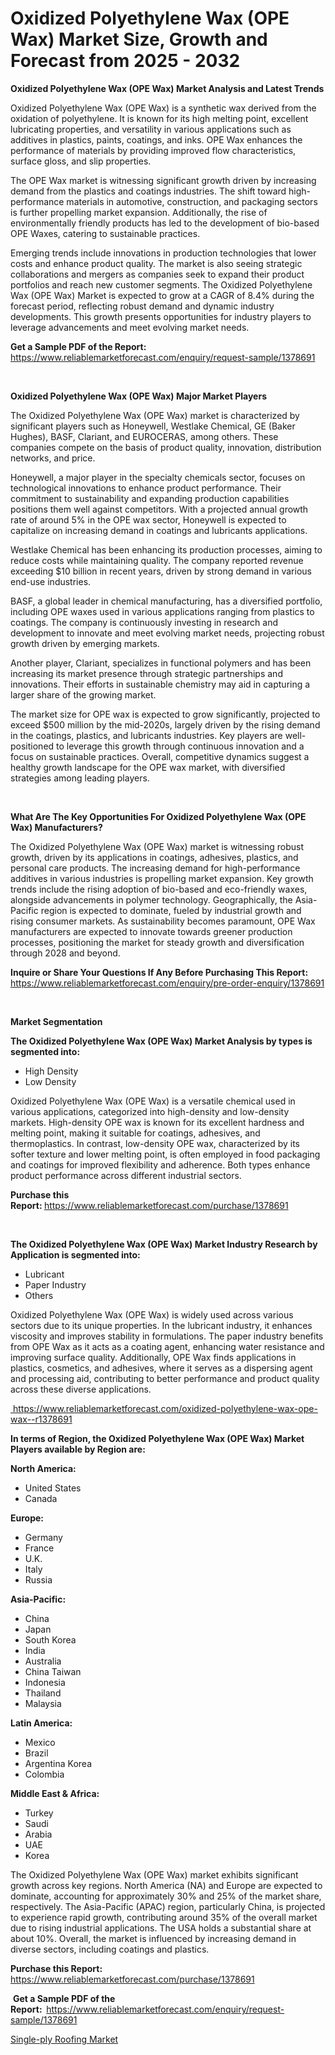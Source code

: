<p><h1>Oxidized Polyethylene Wax (OPE Wax) Market Size, Growth and Forecast from 2025 - 2032</h1></p><p><strong>Oxidized Polyethylene Wax (OPE Wax) Market Analysis and Latest Trends</strong></p>
<p><p>Oxidized Polyethylene Wax (OPE Wax) is a synthetic wax derived from the oxidation of polyethylene. It is known for its high melting point, excellent lubricating properties, and versatility in various applications such as additives in plastics, paints, coatings, and inks. OPE Wax enhances the performance of materials by providing improved flow characteristics, surface gloss, and slip properties.</p><p>The OPE Wax market is witnessing significant growth driven by increasing demand from the plastics and coatings industries. The shift toward high-performance materials in automotive, construction, and packaging sectors is further propelling market expansion. Additionally, the rise of environmentally friendly products has led to the development of bio-based OPE Waxes, catering to sustainable practices.</p><p>Emerging trends include innovations in production technologies that lower costs and enhance product quality. The market is also seeing strategic collaborations and mergers as companies seek to expand their product portfolios and reach new customer segments. The Oxidized Polyethylene Wax (OPE Wax) Market is expected to grow at a CAGR of 8.4% during the forecast period, reflecting robust demand and dynamic industry developments. This growth presents opportunities for industry players to leverage advancements and meet evolving market needs.</p></p>
<p><strong>Get a Sample PDF of the Report:&nbsp;</strong> <a href="https://www.reliablemarketforecast.com/enquiry/request-sample/1378691?utm_campaign=1134&utm_medium=2&utm_source=Github&utm_content=ia&utm_term=01022025&utm_id=oxidized-polyethylene-wax-ope-wax">https://www.reliablemarketforecast.com/enquiry/request-sample/1378691</a></p>
<p>&nbsp;</p>
<p><strong>Oxidized Polyethylene Wax (OPE Wax) Major Market Players</strong></p>
<p><p>The Oxidized Polyethylene Wax (OPE Wax) market is characterized by significant players such as Honeywell, Westlake Chemical, GE (Baker Hughes), BASF, Clariant, and EUROCERAS, among others. These companies compete on the basis of product quality, innovation, distribution networks, and price.</p><p>Honeywell, a major player in the specialty chemicals sector, focuses on technological innovations to enhance product performance. Their commitment to sustainability and expanding production capabilities positions them well against competitors. With a projected annual growth rate of around 5% in the OPE wax sector, Honeywell is expected to capitalize on increasing demand in coatings and lubricants applications.</p><p>Westlake Chemical has been enhancing its production processes, aiming to reduce costs while maintaining quality. The company reported revenue exceeding $10 billion in recent years, driven by strong demand in various end-use industries.</p><p>BASF, a global leader in chemical manufacturing, has a diversified portfolio, including OPE waxes used in various applications ranging from plastics to coatings. The company is continuously investing in research and development to innovate and meet evolving market needs, projecting robust growth driven by emerging markets.</p><p>Another player, Clariant, specializes in functional polymers and has been increasing its market presence through strategic partnerships and innovations. Their efforts in sustainable chemistry may aid in capturing a larger share of the growing market.</p><p>The market size for OPE wax is expected to grow significantly, projected to exceed $500 million by the mid-2020s, largely driven by the rising demand in the coatings, plastics, and lubricants industries. Key players are well-positioned to leverage this growth through continuous innovation and a focus on sustainable practices. Overall, competitive dynamics suggest a healthy growth landscape for the OPE wax market, with diversified strategies among leading players.</p></p>
<p>&nbsp;</p>
<p><strong>What Are The Key Opportunities For Oxidized Polyethylene Wax (OPE Wax) Manufacturers?</strong></p>
<p><p>The Oxidized Polyethylene Wax (OPE Wax) market is witnessing robust growth, driven by its applications in coatings, adhesives, plastics, and personal care products. The increasing demand for high-performance additives in various industries is propelling market expansion. Key growth trends include the rising adoption of bio-based and eco-friendly waxes, alongside advancements in polymer technology. Geographically, the Asia-Pacific region is expected to dominate, fueled by industrial growth and rising consumer markets. As sustainability becomes paramount, OPE Wax manufacturers are expected to innovate towards greener production processes, positioning the market for steady growth and diversification through 2028 and beyond.</p></p>
<p><strong>Inquire or Share Your Questions If Any Before Purchasing This Report:</strong> <a href="https://www.reliablemarketforecast.com/enquiry/pre-order-enquiry/1378691?utm_campaign=1134&utm_medium=2&utm_source=Github&utm_content=ia&utm_term=01022025&utm_id=oxidized-polyethylene-wax-ope-wax">https://www.reliablemarketforecast.com/enquiry/pre-order-enquiry/1378691</a></p>
<p>&nbsp;</p>
<p><strong>Market Segmentation</strong></p>
<p><strong>The Oxidized Polyethylene Wax (OPE Wax) Market Analysis by types is segmented into:</strong></p>
<p><ul><li>High Density</li><li>Low Density</li></ul></p>
<p><p>Oxidized Polyethylene Wax (OPE Wax) is a versatile chemical used in various applications, categorized into high-density and low-density markets. High-density OPE wax is known for its excellent hardness and melting point, making it suitable for coatings, adhesives, and thermoplastics. In contrast, low-density OPE wax, characterized by its softer texture and lower melting point, is often employed in food packaging and coatings for improved flexibility and adherence. Both types enhance product performance across different industrial sectors.</p></p>
<p><strong>Purchase this Report:&nbsp;</strong><a href="https://www.reliablemarketforecast.com/purchase/1378691?utm_campaign=1134&utm_medium=2&utm_source=Github&utm_content=ia&utm_term=01022025&utm_id=oxidized-polyethylene-wax-ope-wax">https://www.reliablemarketforecast.com/purchase/1378691</a></p>
<p>&nbsp;</p>
<p><strong>The Oxidized Polyethylene Wax (OPE Wax) Market Industry Research by Application is segmented into:</strong></p>
<p><ul><li>Lubricant</li><li>Paper Industry</li><li>Others</li></ul></p>
<p><p>Oxidized Polyethylene Wax (OPE Wax) is widely used across various sectors due to its unique properties. In the lubricant industry, it enhances viscosity and improves stability in formulations. The paper industry benefits from OPE Wax as it acts as a coating agent, enhancing water resistance and improving surface quality. Additionally, OPE Wax finds applications in plastics, cosmetics, and adhesives, where it serves as a dispersing agent and processing aid, contributing to better performance and product quality across these diverse applications.</p></p>
<p><a href="https://www.reliablemarketforecast.com/oxidized-polyethylene-wax-ope-wax--r1378691?utm_campaign=1134&utm_medium=2&utm_source=Github&utm_content=ia&utm_term=01022025&utm_id=oxidized-polyethylene-wax-ope-wax">&nbsp;https://www.reliablemarketforecast.com/oxidized-polyethylene-wax-ope-wax--r1378691</a></p>
<p><strong>In terms of Region, the Oxidized Polyethylene Wax (OPE Wax) Market Players available by Region are:</strong></p>
<p>
    <p> <strong> North America: </strong>
        <ul>
            <li>United States</li>
            <li>Canada</li>
        </ul>
        </p> 
    <p> <strong> Europe: </strong>
        <ul>
            <li>Germany</li>
            <li>France</li>
            <li>U.K.</li>
            <li>Italy</li>
            <li>Russia</li>
        </ul>
        </p> 
    <p> <strong> Asia-Pacific: </strong>
        <ul>
            <li>China</li>
            <li>Japan</li>
            <li>South Korea</li>
            <li>India</li>
            <li>Australia</li>
            <li>China Taiwan</li>
            <li>Indonesia</li>
            <li>Thailand</li>
            <li>Malaysia</li>
        </ul>
        </p> 
    <p> <strong> Latin America: </strong>
        <ul>
            <li>Mexico</li>
            <li>Brazil</li>
            <li>Argentina Korea</li>
            <li>Colombia</li>
        </ul>
        </p> 
    <p> <strong> Middle East & Africa: </strong>
        <ul>
            <li>Turkey</li>
            <li>Saudi</li>
            <li>Arabia</li>
            <li>UAE</li>
            <li>Korea</li>
        </ul>
    </p>
    </p>
<p><p>The Oxidized Polyethylene Wax (OPE Wax) market exhibits significant growth across key regions. North America (NA) and Europe are expected to dominate, accounting for approximately 30% and 25% of the market share, respectively. The Asia-Pacific (APAC) region, particularly China, is projected to experience rapid growth, contributing around 35% of the overall market due to rising industrial applications. The USA holds a substantial share at about 10%. Overall, the market is influenced by increasing demand in diverse sectors, including coatings and plastics.</p></p>
<p><strong>Purchase this Report: </strong><a href="https://www.reliablemarketforecast.com/purchase/1378691?utm_campaign=1134&utm_medium=2&utm_source=Github&utm_content=ia&utm_term=01022025&utm_id=oxidized-polyethylene-wax-ope-wax">https://www.reliablemarketforecast.com/purchase/1378691</a></p>
<p>&nbsp;<strong>Get a Sample PDF of the Report:&nbsp;&nbsp;</strong><a href="https://www.reliablemarketforecast.com/enquiry/request-sample/1378691?utm_campaign=1134&utm_medium=2&utm_source=Github&utm_content=ia&utm_term=01022025&utm_id=oxidized-polyethylene-wax-ope-wax">https://www.reliablemarketforecast.com/enquiry/request-sample/1378691</a></p>
<p><strong></strong></p>
<p><p><a href="https://github.com/BryceTownsendr/Market-Research-Report-List-7/blob/main/single-ply-roofing-market.md?utm_campaign=1134&utm_medium=2&utm_source=Github&utm_content=ia&utm_term=01022025&utm_id=oxidized-polyethylene-wax-ope-wax">Single-ply Roofing Market</a></p></p>